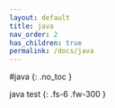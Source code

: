 ```yaml
---
layout: default
title: java
nav_order: 2
has_children: true
permalink: /docs/java
---
```


#java
{: .no_toc }

java test
{: .fs-6 .fw-300 }

